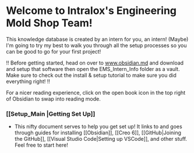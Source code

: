 # Welcome to Intralox's Engineering Mold Shop Team!

This knowledge database is created by an intern for you, an intern! (Maybe) I'm going to try my best to walk you through all the setup processes so you can be good to go for your first project!

!! Before getting started, head on over to www.obsidian.md and download and setup that software then open the EMS_Intern_Info folder as a vault. Make sure to check out the install & setup tutorial to make sure you did everything right! !!

For a nicer reading experience, click on the open book icon in the top right of Obsidian to swap into reading mode.
### [[Setup_Main |Getting Set Up]]

- This nifty document serves to help you get set up! It links to and goes through guides for installing [[Obsidian]], [[Creo 6]], [[GitHub|Joining the GitHub]], [[Visual Studio Code|Setting up VSCode]], and other stuff. Feel free to start here!

